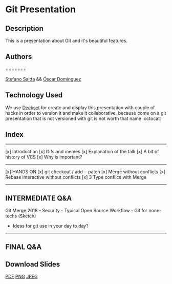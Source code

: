 # Git Presentation

## Description

This is a presentation about Git and it's beautiful features.

## Authors

=======

[Stefano Saitta](https://github.com/stefanosaittamrf) && [Óscar Dominguez](https://github.com/dominguezcelada)

## Technology Used

We use [Deckset](https://www.decksetapp.com/) for create and display this presentation with couple of hacks in order to version it and make it collaborative, because come on a git presentation that is not versioned with git is not worth that name :octocat:

## Index

---
[x] Introduction
	[x] Gifs and memes
	[x] Explanation of the talk
	[x] A bit of history of VCS
	[x] Why is important?

---

[x] HANDS ON
	[x] git checkout / add --patch
	[x] Merge without conflicts
	[x] Rebase interactive without conflicts
	[x] 3 Type conflics with Merge

---
INTERMEDIATE Q&A
---
Git Merge 2018
	- Security
	- Typical Open Source Workflow
	- Git for none-techs (Sketch)

- Ideas for git use in your day to day?

---
FINAL Q&A
---

## Download Slides

[PDF]()
[PNG]()
[JPEG]()

